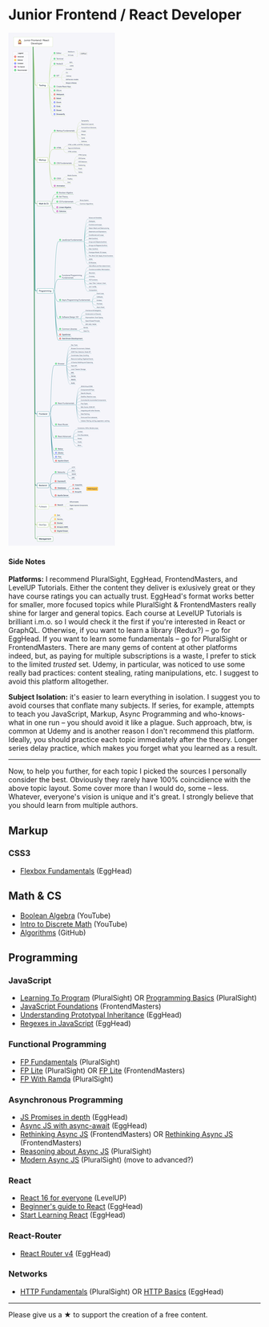 # Junior Frontend / React Developer 

![Roadmap](./frontend.png)

#### Side Notes

**Platforms:** I recommend PluralSight, EggHead, FrontendMasters, and LevelUP Tutorials. Either the content they deliver is exlusively great or they have course ratings you can actually trust. EggHead's format works better for smaller, more focused topics while PluralSight & FrontendMasters really shine for larger and general topics. Each course at LevelUP Tutorials is brilliant i.m.o. so I would check it the first if you're interested in React or GraphQL. Otherwise, if you want to learn a library (Redux?) – go for EggHead. If you want to learn some fundamentals – go for PluralSight or FrontendMasters. There are many gems of content at other platforms indeed, but, as paying for multiple subscriptions is a waste, I prefer to stick to the limited *trusted* set. Udemy, in particular, was noticed to use some really bad practices: content stealing, rating manipulations, etc. I suggest to avoid this platform alltogether.

**Subject Isolation:** it's easier to learn everything in isolation. I suggest you to avoid courses that conflate many subjects.
If series, for example, attempts to teach you JavaScript, Markup, Async Programming and who-knows-what in one run – you should avoid it like a plague. Such approach, btw, is common at Udemy and is another reason I don't recommend this platform. Ideally, you should practice each topic immediately after the theory. Longer series delay practice, which makes you forget what you learned as a result.

---

Now, to help you further, for each topic I picked the sources I personally consider the best. Obviously they rarely have 100% coincidience with the above topic layout. Some cover more than I would do, some – less. Whatever, everyone's vision is unique and it's great. I strongly believe that you should learn from multiple authors.

## Markup

### CSS3

* [Flexbox Fundamentals](https://egghead.io/courses/flexbox-fundamentals) (EggHead)

## Math & CS

* [Boolean Algebra](https://www.youtube.com/watch?v=gj8QmRQtVao) (YouTube)
* [Intro to Discrete Math](https://www.youtube.com/watch?v=tyDKR4FG3Yw&list=PLDDGPdw7e6Ag1EIznZ-m-qXu4XX3A0cIz) (YouTube)
* [Algorithms](https://github.com/trekhleb/javascript-algorithms) (GitHub)

## Programming

### JavaScript

* [Learning To Program](https://www.pluralsight.com/courses/learning-programming-javascript) (PluralSight) OR [Programming Basics](https://www.pluralsight.com/courses/javascript-programming-basics) (PluralSight)
* [JavaScript Foundations](https://frontendmasters.com/courses/javascript-foundations/) (FrontendMasters)
* [Understanding Prototypal Inheritance](https://egghead.io/courses/understanding-javascript-s-prototypal-inheritance) (EggHead)
* [Regexes in JavaScript](https://egghead.io/courses/regex-in-javascript) (EggHead)

### Functional Programming

* [FP Fundamentals](https://www.pluralsight.com/courses/javascript-functional-programming-fundamentals) (PluralSight)
* [FP Lite](https://www.pluralsight.com/courses/functional-lite-javascript) (PluralSight) OR [FP Lite](https://frontendmasters.com/courses/functional-javascript-v2/) (FrontendMasters)
* [FP With Ramda](https://www.pluralsight.com/courses/javascript-ramda-functional) (PluralSight)

### Asynchronous Programming

* [JS Promises in depth](https://egghead.io/courses/javascript-promises-in-depth) (EggHead)
* [Async JS with async-await](https://egghead.io/courses/asynchronous-javascript-with-async-await) (EggHead)
* [Rethinking Async JS](https://frontendmasters.com/courses/rethinking-async-js/) (FrontendMasters) OR [Rethinking Async JS](https://www.pluralsight.com/courses/rethinking-asynchronous-programming) (FrontendMasters)
* [Reasoning about Async JS](https://www.pluralsight.com/courses/asynchronous-javascript-reasoning) (PluralSight)
* [Modern Async JS](https://www.pluralsight.com/courses/javascript-asynchronous-modern) (PluralSight) (move to advanced?)

### React

* [React 16 for everyone](https://www.leveluptutorials.com/tutorials/react-16-for-everyone) (LevelUP)
* [Beginner's guide to React](https://egghead.io/courses/the-beginner-s-guide-to-react) (EggHead)
* [Start Learning React](https://egghead.io/courses/start-learning-react) (EggHead)

### React-Router

* [React Router v4](https://egghead.io/courses/add-routing-to-react-apps-using-react-router-v4) (EggHead)

### Networks

* [HTTP Fundamentals](https://www.pluralsight.com/courses/xhttp-fund) (PluralSight) OR [HTTP Basics](https://www.pluralsight.com/courses/xhttp-fund) (EggHead)

---

Please give us a ★ to support the creation of a free content.
